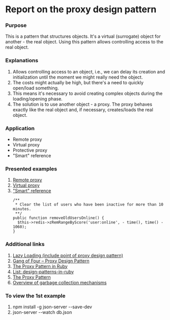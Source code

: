 # Report on the proxy design pattern

### Purpose
This is a pattern that structures objects. It's a virtual (surrogate) object for another - the real object. Using this pattern allows controlling access to the real object.

### Explanations
1. Allows controlling access to an object, i.e., we can delay its creation and initialization until the moment we might really need the object.
2. The costs might actually be high, but there's a need to quickly open/load something.
3. This means it's necessary to avoid creating complex objects during the loading/opening phase.
4. The solution is to use another object - a proxy. The proxy behaves exactly like the real object and, if necessary, creates/loads the real object.

### Application
- Remote proxy
- Virtual proxy
- Protective proxy
- "Smart" reference

### Presented examples
1. [Remote proxy](/index.js)
2. [Virtual proxy](/img_load.js)
3. ["Smart" reference](/redis_user_class.php)
   ```
   /**
    * Clear the list of users who have been inactive for more than 10 minutes.
    **/
   public function removeOldUsersOnline() {
     $this->redis->zRemRangeByScore('user:online', - time(), time() - 1060);
   }
   ```

### Additional links
1. [Lazy Loading (include point of proxy design pattern)](https://khousuylong.wordpress.com/2009/03/24/lazy-loading/)
2. [Gang of Four – Proxy Design Pattern](http://idiotechie.com/gang-of-four-proxy-design-pattern/)
3. [The Proxy Pattern in Ruby](http://www.fngtps.com/2006/the-proxy-pattern-in-ruby/)
4. [List: design-patterns-in-ruby](https://github.com/nslocum/design-patterns-in-ruby#proxy)
5. [The Proxy Pattern](http://addyosmani.com/resources/essentialjsdesignpatterns/book/#proxypatternjquery)
6. [Overview of garbage collection mechanisms](http://eax.me/garbage-collection/)

### To view the 1st example
1. npm install -g json-server --save-dev
2. json-server --watch db.json
